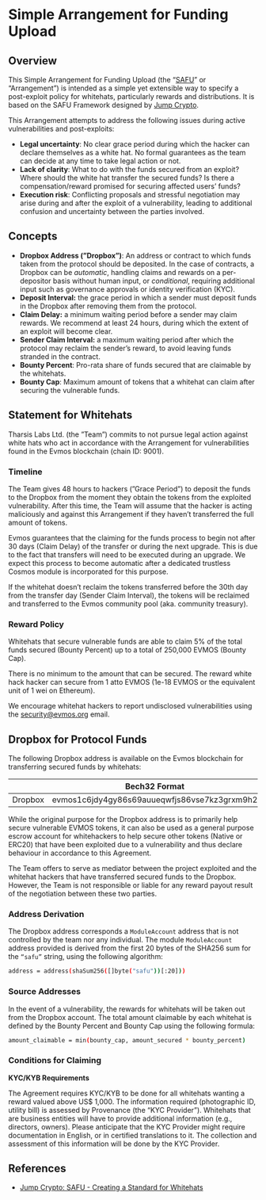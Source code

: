 # Simple Arrangement for Funding Upload

## Overview

This Simple Arrangement for Funding Upload (the
“[SAFU](https://jumpcrypto.com/safu-creating-a-standard-for-whitehats/)” or
“Arrangement”) is intended as a simple yet extensible way to specify a
post-exploit policy for whitehats, particularly rewards and distributions. It is
based on the SAFU Framework designed by [Jump Crypto](https://jumpcrypto.com/).

This Arrangement attempts to address the following issues during active
vulnerabilities and post-exploits:

- **Legal uncertainty**: No clear grace period during which the hacker can
  declare themselves as a white hat. No formal guarantees as the team can decide
  at any time to take legal action or not.
- **Lack of clarity**: What to do with the funds secured from an exploit? Where
  should the white hat transfer the secured funds? Is there a
  compensation/reward promised for securing affected users’ funds?
- **Execution risk**: Conflicting proposals and stressful negotiation may arise
  during and after the exploit of a vulnerability, leading to additional
  confusion and uncertainty between the parties involved.

## Concepts

- **Dropbox Address (”Dropbox”)**: An address or contract to which funds taken
  from the protocol should be deposited. In the case of contracts, a Dropbox can
  be *automatic*, handling claims and rewards on a per-depositor basis without
  human input, or *conditional*, requiring additional input such as governance
  approvals or identity verification (KYC).
- **Deposit Interval:** the grace period in which a sender must deposit funds in
  the Dropbox after removing them from the protocol.
- **Claim Delay:** a minimum waiting period before a sender may claim rewards.
  We recommend at least 24 hours, during which the extent of an exploit will
  become clear.
- **Sender Claim Interval:** a maximum waiting period after which the protocol
  may reclaim the sender’s reward, to avoid leaving funds stranded in the
  contract.
- **Bounty Percent**: Pro-rata share of funds secured that are claimable by the
  whitehats.
- **Bounty Cap**: Maximum amount of tokens that a whitehat can claim after
  securing the vulnerable funds.

## Statement for Whitehats

Tharsis Labs Ltd. (the ”Team”) commits to not pursue legal action against white
hats who act in accordance with the Arrangement for vulnerabilities found in the
Evmos blockchain (chain ID: 9001).

### Timeline

The Team gives 48 hours to hackers (”Grace Period”) to deposit the funds to the
Dropbox from the moment they obtain the tokens from the exploited vulnerability.
After this time, the Team will assume that the hacker is acting maliciously and
against this Arrangement if they haven’t transferred the full amount of tokens.

Evmos guarantees that the claiming for the funds process to begin not after 30
days (Claim Delay) of the transfer or during the next upgrade. This is due to
the fact that transfers will need to be executed during an upgrade. We expect
this process to become automatic after a dedicated trustless Cosmos module is
incorporated for this purpose.

If the whitehat doesn’t reclaim the tokens transferred before the 30th day from
the transfer day (Sender Claim Interval), the tokens will be reclaimed and
transferred to the Evmos community pool (aka. community treasury).

### Reward Policy

Whitehats that secure vulnerable funds are able to claim 5% of the total funds
secured (Bounty Percent) up to a total of 250,000 EVMOS (Bounty Cap).

There is no minimum to the amount that can be secured. The reward white hack
hacker can secure from 1 atto EVMOS (1e-18 EVMOS or the equivalent unit of 1 wei
on Ethereum).

We encourage whitehat hackers to report undisclosed vulnerabilities using the
<security@evmos.org> email.

## Dropbox for Protocol Funds

The following Dropbox address is available on the Evmos blockchain for
transferring secured funds by whitehats:

|         | Bech32 Format                                | Hex Format                                 |
| ------- | -------------------------------------------- | ------------------------------------------ |
| Dropbox | evmos1c6jdy4gy86s69auueqwfjs86vse7kz3grxm9h2 | 0xc6A4d255043ea1A2F79CC81c9940FA6433eb0A28 |

While the original purpose for the Dropbox address is to primarily help secure
vulnerable EVMOS tokens, it can also be used as a general purpose escrow account
for whitehackers to help secure other tokens (Native or ERC20) that have been
exploited due to a vulnerability and thus declare behaviour in accordance to
this Agreement.

The Team offers to serve as mediator between the project exploited and the
whitehat hackers that have transferred secured funds to the Dropbox. However,
the Team is not responsible or liable for any reward payout result of the
negotiation between these two parties.

### Address Derivation

The Dropbox address corresponds a `ModuleAccount` address that is not controlled
by the team nor any individual. The module `ModuleAccount` address provided is
derived from the first 20 bytes of the SHA256 sum for the `“safu”` string, using
the following algorithm:

```bash
address = address(shaSum256([]byte("safu"))[:20]))
```

### Source Addresses

In the event of a vulnerability, the rewards for whitehats will be taken out
from the Dropbox account. The total amount claimable by each whitehat is defined
by the Bounty Percent and Bounty Cap using the following formula:

```bash
amount_claimable = min(bounty_cap, amount_secured * bounty_percent)
```

### Conditions for Claiming

**KYC/KYB Requirements**

The Agreement requires KYC/KYB to be done for all whitehats wanting a reward
valued above US$ 1,000. The information required (photographic ID, utility bill)
is assessed by Provenance (the “KYC Provider”). Whitehats that are business
entities will have to provide additional information (e.g., directors, owners).
Please anticipate that the KYC Provider might require documentation in English,
or in certified translations to it. The collection and assessment of this
information will be done by the KYC Provider.

## References

- [Jump Crypto: SAFU - Creating a Standard for Whitehats](https://jumpcrypto.com/safu-creating-a-standard-for-whitehats/)
